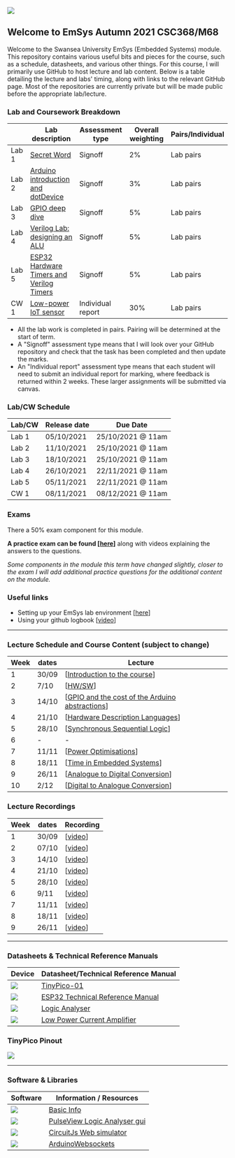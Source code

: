 ![](imgs/EmSysLogo.svg)
## Welcome to EmSys Autumn 2021 CSC368/M68
Welcome to the Swansea University EmSys (Embedded Systems) module. 
This repository contains various useful bits and pieces for the course, such as a schedule, datasheets, and various other things.
For this course, I will primarily use GitHub to host lecture and lab content. Below is a table detailing the lecture and labs' timing, along with links to the relevant GitHub page. Most of the repositories are currently private but will be made public before the appropriate lab/lecture. 

### Lab and Coursework Breakdown
|            | Lab description                                                                | Assessment type   | Overall weighting | Pairs/Individual |
|------------|--------------------------------------------------------------------------------|-------------------|-------------------|------------------|
| Lab 1      | [Secret Word](https://github.com/STFleming/EmSys_21A_lab1)                     | Signoff           | 2%                | Lab pairs        |
| Lab 2      | [Arduino introduction and dotDevice](https://github.com/STFleming/EmSys_21A_lab2)  | Signoff           | 3%                | Lab pairs        |
| Lab 3      | [GPIO deep dive](https://github.com/STFleming/EmSys_21A_lab3)                  | Signoff           | 5%                | Lab pairs        |
| Lab 4      | [Verilog Lab: designing an ALU](https://github.com/STFleming/emsys_21A_lab4)   | Signoff           | 5%                | Lab pairs        |
| Lab 5      | [ESP32 Hardware Timers and Verilog Timers](https://github.com/STFleming/emsys_21A_lab5)                                            | Signoff           | 5%                | Lab pairs        |
| CW 1       | [Low-power IoT sensor](https://github.com/STFleming/emsys_21A_cw)                   | Individual report | 30%               | Lab pairs        |

* All the lab work is completed in pairs. Pairing will be determined at the start of term.
* A "Signoff" assessment type means that I will look over your GitHub repository and check that the task has been completed and then update the marks. 
* An "Individual report" assessment type means that each student will need to submit an individual report for marking, where feedback is returned within 2 weeks. These larger assignments will be submitted via canvas. 

### Lab/CW Schedule 

|  Lab/CW                                | Release date       | Due Date          |
|----------------------------------------|--------------------|-------------------|
|  Lab 1                                 | 05/10/2021         | 25/10/2021 @ 11am |
|  Lab 2                                 | 11/10/2021         | 25/10/2021 @ 11am |
|  Lab 3                                 | 18/10/2021         | 25/10/2021 @ 11am |
|  Lab 4                                 | 26/10/2021         | 22/11/2021 @ 11am |
|  Lab 5                                 | 05/11/2021         | 22/11/2021 @ 11am |
|  CW 1                                  | 08/11/2021         | 08/12/2021 @ 11am |


### Exams
There a 50% exam component for this module. 

__A practice exam can be found [[here](https://github.com/STFleming/EmSysPracticeExam)]__ along with videos explaining the answers to the questions.

_Some components in the module this term have changed slightly, closer to the exam I will add additional practice questions for the additional content on the module._

### Useful links
* Setting up your EmSys lab environment [[here](https://github.com/STFleming/EmSys_labSetup)]
* Using your github logbook [[video](https://www.youtube.com/watch?v=YTgEFzmuQWE)]

-----------------------------------------------------------------------------------
### Lecture Schedule and Course Content (subject to change)
| Week  | dates       | Lecture 			                                                          | 				                                                                                     | 
|-------|-------------|-------------------------------------------------------------------------------------------|------------------------------------------------------------------------------------------------------------------|
| 1     |  30/09   |  [[Introduction to the course](https://github.com/STFleming/EmSys_21A_Lecture1)]                               |                                                 |
| 2     |  7/10    |  [[HW/SW](https://github.com/STFleming/EmSys_21A_Lecture2)]                               |                                                 |
| 3     |  14/10    | [[GPIO and the cost of the Arduino abstractions](https://github.com/STFleming/EmSys_GPIO_and_Abstraction_Costs)]                               |                                                 |
| 4     |  21/10    | [[Hardware Description Languages](https://github.com/STFleming/EmSys_Hardware_Description_Languages)]                               |                                                 |
| 5     |  28/10    | [[Synchronous Sequential Logic](https://github.com/STFleming/EmSys_Sequential_Logic)]                          |                                                 |
| 6     |   -    | -    |                                                 |
| 7     |   11/11    | [[Power Optimisations](https://github.com/STFleming/EmSys_Power_and_CW)]    |                                                 |
| 8     |   18/11    | [[Time in Embedded Systems](https://github.com/STFleming/emsys_21a_wcet)]    |                                                 |
| 9     |   26/11    | [[Analogue to Digital Conversion](https://stfleming.github.io/emsys_21a_analogue_and_digital/)]    |                                                 |
| 10    |   2/12    | [[Digital to Analogue Conversion](https://github.com/STFleming/emsys_21a_digital_to_analogue)]    |                                                 |


### Lecture Recordings
| Week  | dates       |  Recording                                                                                |
|-------|-------------|-------------------------------------------------------------------------------------------|
| 1     |  30/09      | [[video](https://swanseauniversity.zoom.us/rec/share/z19jZZvR1iy7D_5DGU_HRE2N8n-xzmR4a5qG0sIhJAAkmrto7c68r5DbLlyQNWRq.nEJyq6mEGpcsFsVJ)]                                                                                           |          
| 2     |  07/10      | [[video](https://swanseauniversity.zoom.us/rec/share/XfrZWC1erWqmQWKa6U2qrkDwb2RJjzE9alv8ozRDvDWq0-nu-ps9QDmcYraAxltS.-zQx4cnKkFVtY-e8?startTime=1633610700000)]                                                                                           |          
| 3     |  14/10      | [[video](https://swanseauniversity.zoom.us/rec/play/A8RBclaX4TlrNoBCyfGxA9FXxaHdIP6-GjN7PJHwRoL8x9hDiV-yap2nf_K5txCV9KRnI9IjlwD638LV.DTG_IWEC32C_jvtH?startTime=1634215328000)]                                                                                           |          
| 4     |  21/10      | [[video](https://swanseauniversity.zoom.us/rec/play/jRNhaI29sOGrarpnjqEhOeSkZzyyxDSETOonRDHR0clws2s4De9hyjkORMdXi9olymIX8Pqpyf9FkBHc.Yk9F0Au2HPSdEjWs?startTime=1634818658000)]                                                                                           |          
| 5     |  28/10      | [[video](https://swanseauniversity.zoom.us/rec/share/7txON84ZVY0688wAaKXllfzzdBwpQettMSOYITK_cQepj_Cti0BxICs0g7-3f9c.-5zbg0tQLBfVHhU3)]                                                                                           |          
| 6     |  9/11      | [[video](https://youtu.be/XMJrXcN7FpA)]                                                                                           |          
| 7     |  11/11      | [[video](https://swanseauniversity.zoom.us/rec/share/MM5dIhzFpzNkK1BrvSo1iT7E3kMMqxq0SPNj5jOTINHxXEgwXbCSLUXbfnt4PVuh._oo4GiNZ9BaiTMFz?startTime=1636638716000)]                                                                                           |          
| 8     |  18/11      | [[video](https://swanseauniversity.zoom.us/rec/share/x9Rv1CdnX5R8VIthJ52w_S8oJ8wU0-MwGif1Amywby_vGbS1FzTMEUmrqE_djFql.tzPqu-Z_rLz0iHp-?startTime=1637243524000)]                                                                                           |          
| 9     |  26/11      | [[video](https://swanseauniversity.zoom.us/rec/share/bEl3IOv4x8q2Ru5V10FO5Sror7M529MmtmEOIfIKp5bIteEA9oE4NRZ4hBw7molY.sIwLNf6wDs2SKo5P?startTime=1637848361000)]                                                                                           |          


-----------------------------------------------------------------------------------
### Datasheets & Technical Reference Manuals
| Device                       | Datasheet/Technical Reference Manual                                                                                                               |
|------------------------------|----------------------------------------------------------------------------------------------------------------------------------------------------|
| ![](imgs/tp_small.jpg)       | [TinyPico-01](https://www.tinypico.com/ )                                                                                                                                   |
| ![](imgs/esp32_small.jpg)    | [ESP32 Technical Reference Manual](https://www.espressif.com/sites/default/files/documentation/esp32_technical_reference_manual_en.pdf)            |
| ![](imgs/logic_analyser_small.jpg) | [Logic Analyser](https://cdn.shopify.com/s/files/1/1509/1638/files/Logic_Analyzer_Datasheet_e6569a64-4910-4661-9ef3-f431019ab753.pdf?v=1610445451) |
| ![](imgs/currentRanger_small.jpg) | [Low Power Current Amplifier](https://lowpowerlab.com/guide/currentranger/specs-architecture/) |

### TinyPico Pinout
![](imgs/tinypico-specs-v2.jpg)

-----------------------------------------------------------------------------------

### Software & Libraries
|  Software   |   Information / Resources  |
|-------------|----------------------------|
| ![](imgs/arduino_small.png) | [Basic Info](https://www.arduino.cc/en/Tutorial/BuiltInExamples) |
| ![](imgs/sigrok_small.png) | [PulseView Logic Analyser gui](https://sigrok.org/wiki/PulseView) |
| ![](imgs/circuitjs_small.gif)    | [CircuitJs Web simulator](https://www.falstad.com/circuit/circuitjs.html) |
| ![](imgs/github_small.png)    |  [ArduinoWebsockets](https://github.com/gilmaimon/ArduinoWebsockets) |
